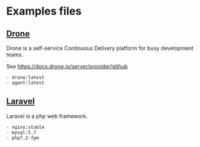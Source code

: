 # Examples files

## [Drone](drone)
Drone is a self-service Continuous Delivery platform for busy development teams.

See https://docs.drone.io/server/provider/github

```
- drone:latest
- agent:latest
```

## [Laravel](laravel)
Laravel is a php web framework.
```
- nginx:stable
- mysql:5.7
- php7.2-fpm
```
